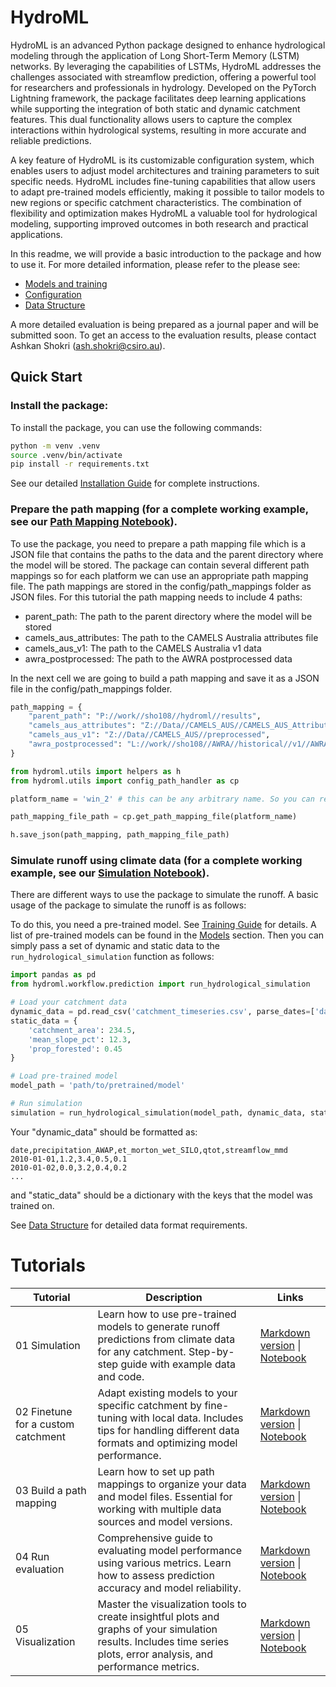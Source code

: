 # HydroML



HydroML is an advanced Python package designed to enhance hydrological modeling through the application of Long Short-Term Memory (LSTM) networks. By leveraging the capabilities of LSTMs, HydroML addresses the challenges associated with streamflow prediction, offering a powerful tool for researchers and professionals in hydrology. Developed on the PyTorch Lightning framework, the package facilitates deep learning applications while supporting the integration of both static and dynamic catchment features. This dual functionality allows users to capture the complex interactions within hydrological systems, resulting in more accurate and reliable predictions.

A key feature of HydroML is its customizable configuration system, which enables users to adjust model architectures and training parameters to suit specific needs.  HydroML includes fine-tuning capabilities that allow users to adapt pre-trained models efficiently, making it possible to tailor models to new regions or specific catchment characteristics. The combination of flexibility and optimization makes HydroML a valuable tool for hydrological modeling, supporting improved outcomes in both research and practical applications.

In this readme, we will provide a basic introduction to the package and how to use it. For more detailed information, please refer to the please see:
- [Models and training](docs/models.md)
- [Configuration](docs/configuration.md)
- [Data Structure](docs/data_structure.md)


A more detailed evaluation is being prepared as a journal paper and will be submitted soon. To get an access to the evaluation results, please contact Ashkan Shokri (ash.shokri@csiro.au).


## Quick Start

### Install the package:

To install the package, you can use the following commands:

```bash
python -m venv .venv
source .venv/bin/activate
pip install -r requirements.txt
```

See our detailed [Installation Guide](docs/installation.md) for complete instructions.

### Prepare the path mapping (for a complete working example, see our [Path Mapping Notebook](examples/notebooks/03_build_a_path_mapping.ipynb)).

To use the package, you need to prepare a path mapping file which is a JSON file that contains the paths to the data and the parent directory where the model will be stored. The package can contain several different path mappings so for each platform we can use an appropriate path mapping file. The path mappings are stored in the config/path_mappings folder as JSON files. For this tutorial the path mapping needs to include 4 paths:
 
 - parent_path: The path to the parent directory where the model will be stored
 - camels_aus_attributes: The path to the CAMELS Australia attributes file
 - camels_aus_v1: The path to the CAMELS Australia v1 data
 - awra_postprocessed: The path to the AWRA postprocessed data
 
 In the next cell we are going to build a path mapping and save it as a JSON file in the config/path_mappings folder.

```python
path_mapping = {
    "parent_path": "P://work//sho108//hydroml//results",
    "camels_aus_attributes": "Z://Data//CAMELS_AUS//CAMELS_AUS_Attributes&Indices_MasterTable.csv",
    "camels_aus_v1": "Z://Data//CAMELS_AUS//preprocessed", 
    "awra_postprocessed": "L://work//sho108//AWRA//historical//v1//AWRALv7//preprocessed_catchment_mean//qtot_3"
}

from hydroml.utils import helpers as h
from hydroml.utils import config_path_handler as cp

platform_name = 'win_2' # this can be any arbitrary name. So you can refer to the path mapping later.

path_mapping_file_path = cp.get_path_mapping_file(platform_name)

h.save_json(path_mapping, path_mapping_file_path)

```


### Simulate runoff using climate data (for a complete working example, see our [Simulation Notebook](examples/notebooks/01_simulation.ipynb)).

There are different ways to use the package to simulate the runoff. A basic usage of the package to simulate the runoff is as follows:

To do this, you need a pre-trained model. See [Training Guide](docs/training.md) for details. A list of pre-trained models can be found in the [Models](docs/models.md) section. Then you can simply pass a set of dynamic and static data to the `run_hydrological_simulation` function as follows:


```python
import pandas as pd
from hydroml.workflow.prediction import run_hydrological_simulation

# Load your catchment data
dynamic_data = pd.read_csv('catchment_timeseries.csv', parse_dates=['date'], index_col='date')
static_data = {
    'catchment_area': 234.5,
    'mean_slope_pct': 12.3,
    'prop_forested': 0.45
}

# Load pre-trained model
model_path = 'path/to/pretrained/model'

# Run simulation
simulation = run_hydrological_simulation(model_path, dynamic_data, static_data, catchment_id, device='cpu')
```

Your "dynamic_data" should be formatted as:

```csv
date,precipitation_AWAP,et_morton_wet_SILO,qtot,streamflow_mmd
2010-01-01,1.2,3.4,0.5,0.1
2010-01-02,0.0,3.2,0.4,0.2
...
```

and "static_data" should be a dictionary with the keys that the model was trained on.


See [Data Structure](docs/data_structure.md) for detailed data format requirements.



# Tutorials

| Tutorial | Description | Links |
|----------|-------------|-------|
| 01 Simulation | Learn how to use pre-trained models to generate runoff predictions from climate data for any catchment. Step-by-step guide with example data and code. | [Markdown version](docs/examples/01_simulation.md) \| [Notebook](examples/notebooks/01_simulation.ipynb) |
| 02 Finetune for a custom catchment | Adapt existing models to your specific catchment by fine-tuning with local data. Includes tips for handling different data formats and optimizing model performance. | [Markdown version](docs/examples/02_finetune_for_a_custom_catchment.md) \| [Notebook](examples/notebooks/02_finetune_for_a_custom_catchment.ipynb) |
| 03 Build a path mapping | Learn how to set up path mappings to organize your data and model files. Essential for working with multiple data sources and model versions. | [Markdown version](docs/examples/03_build_a_path_mapping.md) \| [Notebook](examples/notebooks/03_build_a_path_mapping.ipynb) |
| 04 Run evaluation | Comprehensive guide to evaluating model performance using various metrics. Learn how to assess prediction accuracy and model reliability. | [Markdown version](docs/examples/04_run_evaluation.md) \| [Notebook](examples/notebooks/04_run_evaluation.ipynb) |
| 05 Visualization | Master the visualization tools to create insightful plots and graphs of your simulation results. Includes time series plots, error analysis, and performance metrics. | [Markdown version](docs/examples/05_visualization.md) \| [Notebook](examples/notebooks/05_visualization.ipynb) |

